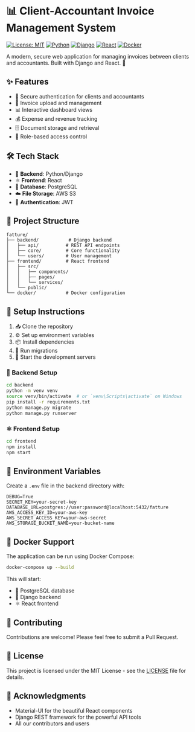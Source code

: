 # 📊 Client-Accountant Invoice Management System

[![License: MIT](https://img.shields.io/badge/License-MIT-yellow.svg)](https://opensource.org/licenses/MIT)
[![Python](https://img.shields.io/badge/Python-3.11-blue.svg)](https://www.python.org/downloads/)
[![Django](https://img.shields.io/badge/Django-5.0.2-green.svg)](https://www.djangoproject.com/)
[![React](https://img.shields.io/badge/React-18.0-blue.svg)](https://reactjs.org/)
[![Docker](https://img.shields.io/badge/Docker-🐳-blue.svg)](https://www.docker.com/)

A modern, secure web application for managing invoices between clients and accountants. Built with Django and React. 🚀

## ✨ Features

- 🔐 Secure authentication for clients and accountants
- 📄 Invoice upload and management
- 📊 Interactive dashboard views
- 💰 Expense and revenue tracking
- 🗄️ Document storage and retrieval
- 👥 Role-based access control

## 🛠️ Tech Stack

- 🐍 **Backend**: Python/Django
- ⚛️ **Frontend**: React
- 🐘 **Database**: PostgreSQL
- ☁️ **File Storage**: AWS S3
- 🔑 **Authentication**: JWT

## 📁 Project Structure

```
fatture/
├── backend/           # Django backend
│   ├── api/          # REST API endpoints
│   ├── core/         # Core functionality
│   └── users/        # User management
├── frontend/         # React frontend
│   ├── src/
│   │   ├── components/
│   │   ├── pages/
│   │   └── services/
│   └── public/
└── docker/           # Docker configuration
```

## 🚀 Setup Instructions

1. 📥 Clone the repository
2. ⚙️ Set up environment variables
3. 📦 Install dependencies
4. 🔄 Run migrations
5. 🎯 Start the development servers

### 🐍 Backend Setup

```bash
cd backend
python -m venv venv
source venv/bin/activate  # or `venv\Scripts\activate` on Windows
pip install -r requirements.txt
python manage.py migrate
python manage.py runserver
```

### ⚛️ Frontend Setup

```bash
cd frontend
npm install
npm start
```

## 🔧 Environment Variables

Create a `.env` file in the backend directory with:

```env
DEBUG=True
SECRET_KEY=your-secret-key
DATABASE_URL=postgres://user:password@localhost:5432/fatture
AWS_ACCESS_KEY_ID=your-aws-key
AWS_SECRET_ACCESS_KEY=your-aws-secret
AWS_STORAGE_BUCKET_NAME=your-bucket-name
```

## 🐳 Docker Support

The application can be run using Docker Compose:

```bash
docker-compose up --build
```

This will start:
- 🐘 PostgreSQL database
- 🐍 Django backend
- ⚛️ React frontend

## 🤝 Contributing

Contributions are welcome! Please feel free to submit a Pull Request.

## 📝 License

This project is licensed under the MIT License - see the [LICENSE](LICENSE) file for details.

## 🙏 Acknowledgments

- Material-UI for the beautiful React components
- Django REST framework for the powerful API tools
- All our contributors and users 